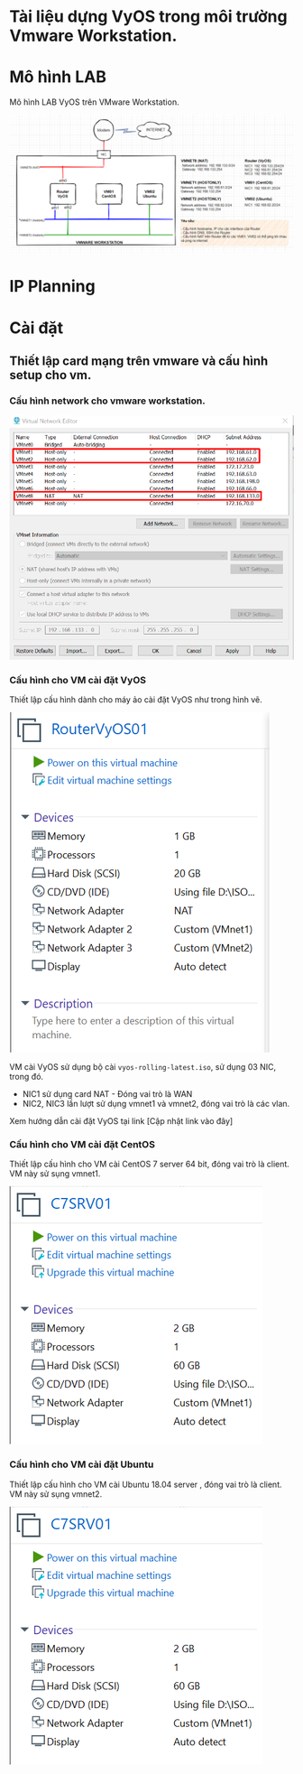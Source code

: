 # Tài liệu dựng VyOS trong môi trường Vmware Workstation.

# Mô hình LAB

Mô hình LAB VyOS trên VMware Workstation.

![LAB_VYOS](../images/LAB_VYOS.png)

# IP Planning

# Cài đặt 

## Thiết lập card mạng trên vmware và cấu hình setup cho vm.

### Cấu hình network cho vmware workstation.

![vyos1](../images/vyos1.png)

### Cấu hình cho VM cài đặt VyOS

Thiết lập cấu hình dành cho máy ảo cài đặt VyOS như trong hình vẽ.

![vyos2](../images/vyos2.png)

VM cài VyOS sử dụng bộ cài `vyos-rolling-latest.iso`, sử dụng 03 NIC, trong đó.
- NIC1 sử dụng card NAT - Đóng vai trò là WAN
- NIC2, NIC3 lần lượt sử dụng vmnet1 và vmnet2, đóng vai trò là các vlan.

Xem hướng dẫn cài đặt VyOS tại link [Cập nhật link vào đây]

### Cấu hình cho VM cài đặt CentOS

Thiết lập cấu hình cho VM cài CentOS 7 server 64 bit, đóng vai trò là client. VM này sử sụng vmnet1.

![vyos3](../images/vyos3.png)

### Cấu hình cho VM cài đặt Ubuntu

Thiết lập cấu hình cho VM cài Ubuntu 18.04 server , đóng vai trò là client. VM này sử sụng vmnet2.

![vyos4](../images/vyos3.png)



